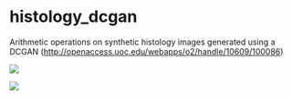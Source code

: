 # histology_dcgan
Arithmetic operations on synthetic histology images generated using a DCGAN
(http://openaccess.uoc.edu/webapps/o2/handle/10609/100086)

![](https://github.com/benru89/histology_dcgan/blob/master/examples/positive_to_negative.gif)

![](https://github.com/benru89/histology_dcgan/blob/master/examples/histo_cond.gif)
